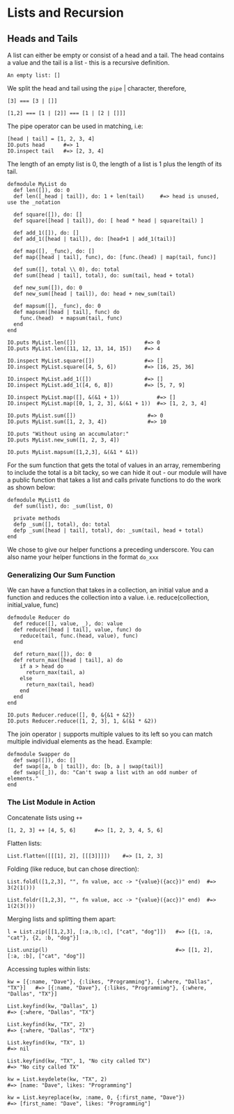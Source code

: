 # Lists and Recursion

## Heads and Tails
A list can either be empty or consist of a head and a tail. The head contains a value and the tail is a list - this is a recursive definition.
```
An empty list: []
```

We split the head and tail using the `pipe` | character, therefore,
```
[3] === [3 | []]

[1,2] === [1 | [2]] === [1 | [2 | []]]
```

The pipe operator can be used in matching, i.e:
```
[head | tail] = [1, 2, 3, 4]
IO.puts head      #=> 1
IO.inspect tail   #=> [2, 3, 4]
```

The length of an empty list is 0, the length of a list is 1 plus the length of its tail.
```
defmodule MyList do
  def len([]), do: 0
  def len([_head | tail]), do: 1 + len(tail)     #=> head is unused, use the _notation

  def square([]), do: []
  def square([head | tail]), do: [ head * head | square(tail) ]

  def add_1([]), do: []
  def add_1([head | tail]), do: [head+1 | add_1(tail)]

  def map([], _func), do: []
  def map([head | tail], func), do: [func.(head) | map(tail, func)]

  def sum([], total \\ 0), do: total
  def sum([head | tail], total), do: sum(tail, head + total)

  def new_sum([]), do: 0
  def new_sum([head | tail]), do: head + new_sum(tail)

  def mapsum([], _func), do: 0
  def mapsum([head | tail], func) do
    func.(head)  + mapsum(tail, func)
  end
end

IO.puts MyList.len([])                      #=> 0
IO.puts MyList.len([11, 12, 13, 14, 15])    #=> 4

IO.inspect MyList.square([])                #=> []
IO.inspect MyList.square([4, 5, 6])         #=> [16, 25, 36]

IO.inspect MyList.add_1([])                 #=> []
IO.inspect MyList.add_1([4, 6, 8])          #=> [5, 7, 9]

IO.inspect MyList.map([], &(&1 + 1))            #=> []
IO.inspect MyList.map([0, 1, 2, 3], &(&1 + 1))  #=> [1, 2, 3, 4]

IO.puts MyList.sum([])                       #=> 0
IO.puts MyList.sum([1, 2, 3, 4])             #=> 10

IO.puts "Without using an accumulator:"
IO.puts MyList.new_sum([1, 2, 3, 4])

IO.puts MyList.mapsum([1,2,3], &(&1 * &1))
```

For the sum function that gets the total of values in an array, remembering to include the total is a bit tacky, so we can hide it out - our module will have a public function that takes a list and calls private functions to do the work as shown below:
```
defmodule MyList1 do
  def sum(list), do: _sum(list, 0)

  private methods
  defp _sum([], total), do: total
  defp _sum([head | tail], total), do: _sum(tail, head + total)
end
```

We chose to give our helper functions a preceding underscore. You can also name your helper functions in the format `do_xxx`

### Generalizing Our Sum Function

We can have a function that takes in a collection, an initial value and a function and reduces the collection into a value. i.e. reduce(collection, initial_value, func)
```
defmodule Reducer do
  def reduce([], value, _), do: value
  def reduce([head | tail], value, func) do
    reduce(tail, func.(head, value), func)
  end

  def return_max([]), do: 0
  def return_max([head | tail], a) do
    if a > head do
      return_max(tail, a)
    else
      return_max(tail, head)
    end
  end
end

IO.puts Reducer.reduce([], 0, &{&1 + &2})
IO.puts Reducer.reduce([1, 2, 3], 1, &(&1 * &2))
```

The join operator `|` supports multiple values to its left so you can match multiple individual elements as the head. Example:
```
defmodule Swapper do
  def swap([]), do: []
  def swap([a, b | tail]), do: [b, a | swap(tail)]
  def swap([_]), do: "Can't swap a list with an odd number of elements."
end
```

### The List Module in Action

Concatenate lists using `++`
```
[1, 2, 3] ++ [4, 5, 6]      #=> [1, 2, 3, 4, 5, 6]
```

Flatten lists:
```
List.flatten([[[1], 2], [[[3]]]])    #=> [1, 2, 3]
```

Folding (like reduce, but can chose direction):
```
List.foldl([1,2,3], "", fn value, acc -> "{value}({acc})" end)  #=> 3(2(1()))

List.foldr([1,2,3], "", fn value, acc -> "{value}({acc})" end)  #=> 1(2(3()))
```

Merging lists and splitting them apart:
```
l = List.zip([[1,2,3], [:a,:b,:c], ["cat", "dog"]])   #=> [{1, :a, "cat"}, {2, :b, "dog"}]

List.unzip(l)                                         #=> [[1, 2], [:a, :b], ["cat", "dog"]]
```

Accessing tuples within lists:
```
kw = [{:name, "Dave"}, {:likes, "Programming"}, {:where, "Dallas", "TX"}]   #=> [{:name, "Dave"}, {:likes, "Programming"}, {:where, "Dallas", "TX"}]

List.keyfind(kw, "Dallas", 1)                                               #=> {:where, "Dallas", "TX"}

List.keyfind(kw, "TX", 2)                                                   #=> {:where, "Dallas", "TX"}

List.keyfind(kw, "TX", 1)                                                   #=> nil

List.keyfind(kw, "TX", 1, "No city called TX")                              #=> "No city called TX"

kw = List.keydelete(kw, "TX", 2)                                            #=> [name: "Dave", likes: "Programming"]

kw = List.keyreplace(kw, :name, 0, {:first_name, "Dave"})                   #=> [first_name: "Dave", likes: "Programming"]
```
